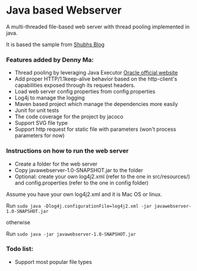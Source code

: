 # Java based Webserver
A multi-threaded file-based web server with thread pooling implemented in java.

It is based the sample from [Shubhs Blog](https://www.shubhsblog.com/programming/multithreaded-webserver-java.html)
 
### Features added by Denny Ma:
* Thread pooling by leveraging Java Executor [Oracle official website](https://docs.oracle.com/javase/7/docs/api/java/util/concurrent/ExecutorService.html)
* Add proper HTTP/1.1keep-alive behavior based on the http-client's capabilities exposed through its request headers.
* Load web server config properties from config.properties
* Log4j to manage the logging
* Maven based project which manage the dependencies more easily
* Junit for unit tests
* The code coverage for the project by jacoco
* Support SVG file type
* Support http request for static file with parameters (won't process parameters for now)

### Instructions on how to run the web server
* Create a folder for the web server
* Copy javawebserver-1.0-SNAPSHOT.jar to the folder
* Optional: create your own log4j2.xml (refer to the one in src/resources/) and config.properties (refer to the one in config folder)

Assume you have your own log4j2.xml and it is Mac OS or linux. 

Run `sudo java -Dlog4j.configurationFile=log4j2.xml -jar javawebserver-1.0-SNAPSHOT.jar`

otherwise

Run `sudo java -jar javawebserver-1.0-SNAPSHOT.jar`

### Todo list:

* Support most popular file types
